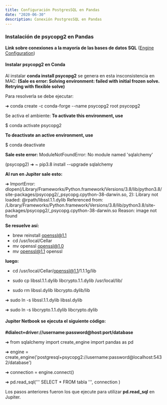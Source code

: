 ```yaml
---
title: Configuración PostgresSQL en Pandas
date: "2020-06-30"
description: Conexión PostgresSQL en Pandas
---
```


### Instalación de psycopg2 en Pandas
**Link sobre conexiones a la mayoría de las bases de datos SQL**
([Engine Configuration](https://docs.sqlalchemy.org/en/13/core/engines.html))

#### Instalar psycopg2 en Conda
Al instalar **conda install psycopg2** se genera en esta insconsistencia en MAC:
**(Sale es error: Solving environment: failed with initial frozen solve. Retrying with flexible solve)**

Para resolverla se debe ejecutar:

➜ conda create -c conda-forge --name psycopg2  root psycopg2

Se activa el ambiente:
**To activate this environment, use** 

$ conda activate psycopg2

**To deactivate an active environment, use**

$ conda deactivate

**Sale este error:**
ModuleNotFoundError: No module named 'sqlalchemy'

(psycopg2) ➜  ~ pip3.8 install --upgrade sqlalchemy

**Al run en Jupiter sale esto:**

➜ ImportError: dlopen(/Library/Frameworks/Python.framework/Versions/3.8/lib/python3.8/site-packages/psycopg2/_psycopg.cpython-38-darwin.so, 2): Library not loaded: @rpath/libssl.1.1.dylib
  Referenced from: /Library/Frameworks/Python.framework/Versions/3.8/lib/python3.8/site-packages/psycopg2/_psycopg.cpython-38-darwin.so
  Reason: image not found

**Se resuelve así:**
* brew reinstall openssl@1.1
* cd /usr/local/Cellar
* mv openssl openssl@1.0
* mv openssl@1.1 openssl

**luego:**
* cd /usr/local/Cellar/openssl@1.1/1.1.1g/lib

* sudo cp libssl.1.1.dylib libcrypto.1.1.dylib /usr/local/lib/

* sudo rm libssl.dylib libcrypto.dylib/lib

➜   sudo ln -s libssl.1.1.dylib libssl.dylib

➜   sudo ln -s libcrypto.1.1.dylib libcrypto.dylib


#### Jupiter Netbook se ejecuta el siguiente código:
 **#dialect+driver://username:password@host:port/database**

➜ from sqlalchemy import create_engine
import pandas as pd

➜ engine = create_engine('postgresql+psycopg2://username:password@localhost:5432/database')

➜ connection = engine.connect()

➜ pd.read_sql(''' SELECT * FROM tabla ''', connection    )

Los pasos anteriores fueron los que ejecute para  utilizar **pd.read_sql** en Jupiter.
